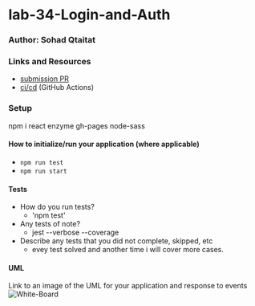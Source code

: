 # lab-34-Login-and-Auth

### Author: Sohad Qtaitat

### Links and Resources

- [submission PR](https://github.com/401-advanced-javascript-sohad/lab-34-Login-and-Auth/pull/1)
- [ci/cd]() (GitHub Actions)

### Setup
npm i react enzyme gh-pages node-sass

#### How to initialize/run your application (where applicable)

- `npm run test`
- `npm run start`

#### Tests

- How do you run tests?
     - 'npm test'
- Any tests of note?
     - jest --verbose --coverage
- Describe any tests that you did not complete, skipped, etc
     - evey test solved and another time i will cover more cases.


#### UML
Link to an image of the UML for your application and response to events
![White-Board](../assets/lab-33.jpg)